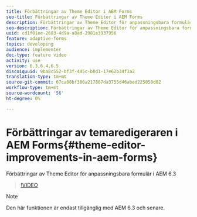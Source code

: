 ```yaml
---
title: Förbättringar av Theme Editor i AEM Forms
seo-title: Förbättringar av Theme Editor i AEM Forms
description: Förbättringar av Theme Editor för anpassningsbara formulär i AEM 6.3
seo-description: Förbättringar av Theme Editor för anpassningsbara formulär i AEM 6.3
uuid: cd1f01ee-2603-4d9a-a8ad-2981e3937956
feature: adaptive-forms
topics: developing
audience: implementer
doc-type: feature video
activity: use
version: 6.3,6.4,6.5
discoiquuid: 9ba8c552-bf3f-445c-b0d1-17e62b34f1a2
translation-type: tm+mt
source-git-commit: 67ca08bf386a217807da3755d46abed225050d02
workflow-type: tm+mt
source-wordcount: '56'
ht-degree: 0%

---
```



# Förbättringar av temaredigeraren i AEM Forms{#theme-editor-improvements-in-aem-forms}

Förbättringar av Theme Editor för anpassningsbara formulär i AEM 6.3

>[!VIDEO](https://video.tv.adobe.com/v/19497?quality=9&learn=on)

>[!NOTE]
>
>Den här funktionen är endast tillgänglig med AEM 6.3 och senare.

